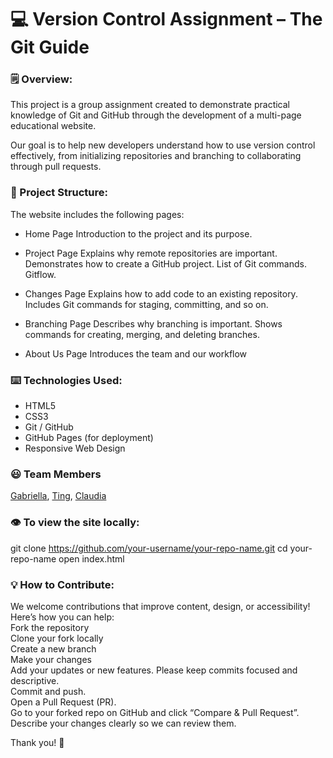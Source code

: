 # 💻 Version Control Assignment – The Git Guide

### 🗒 Overview:
This project is a group assignment created to demonstrate practical knowledge of Git and GitHub through the development of a multi-page educational website.

Our goal is to help new developers understand how to use version control effectively, from initializing repositories and branching to collaborating through pull requests.

### 🧱 Project Structure:
The website includes the following pages:

- Home Page
Introduction to the project and its purpose.

- Project Page
Explains why remote repositories are important.
Demonstrates how to create a GitHub project.
List of Git commands.
Gitflow.

- Changes Page
Explains how to add code to an existing repository.
Includes Git commands for staging, committing, and so on.

- Branching Page
Describes why branching is important.
Shows commands for creating, merging, and deleting branches.

- About Us Page
Introduces the team and our workflow

### ⌨️ Technologies Used:
- HTML5
- CSS3
- Git / GitHub
- GitHub Pages (for deployment)
- Responsive Web Design

### 😃 Team Members
[Gabriella](https://github.com/wineynia), [Ting](https://github.com/janetli82-ui), [Claudia](https://github.com/claudiacarion)

### 👁 To view the site locally:
git clone https://github.com/your-username/your-repo-name.git
cd your-repo-name
open index.html

### 💡 How to Contribute:
We welcome contributions that improve content, design, or accessibility!
Here’s how you can help:<br>
Fork the repository<br>
Clone your fork locally<br>
Create a new branch<br>
Make your changes<br>
Add your updates or new features. Please keep commits focused and descriptive.<br>
Commit and push.<br>
Open a Pull Request (PR).<br>
Go to your forked repo on GitHub and click “Compare & Pull Request”.<br>
Describe your changes clearly so we can review them.<br>

Thank you! 🙏